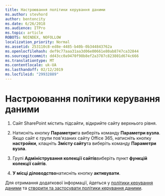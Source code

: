 ```yaml
---
title: Настроювання політики керування даними
ms.author: stevhord
author: bentoncity
ms.date: 6/26/2018
ms.audience: ITPro
ms.topic: article
ROBOTS: NOINDEX, NOFOLLOW
localization_priority: Normal
ms.assetid: 253110c8-ed8e-4485-b40b-0b344843762a
ms.openlocfilehash: def9c77aaa31aa3d06e00661e80ab8747ca32844
ms.sourcegitcommit: dd43cc0a9470f98b8ef2a3787c823801d674c666
ms.translationtype: MT
ms.contentlocale: uk-UA
ms.lasthandoff: 02/12/2019
ms.locfileid: "29932889"
---
```

# <a name="set-up-information-management-policies"></a>Настроювання політики керування даними

1. Сайт SharePoint містить підсайти, відкрийте сайту верхнього рівня.
    
2. Натисніть кнопку **Параметри**та виберіть команду **Параметри вузла**. Якщо сайт є групи пов'язаних сайту Office 365, натисніть кнопку **настройки**, клацніть **Змісту сайту**та виберіть команду **Параметри вузла**.
    
3. Групі **Адміністрування колекції сайтів**виберіть пункт **функцій колекції сайтів**.
    
4. **У місці діловодство**натисніть кнопку **активувати**.
    
Для отримання додаткової інформації, йдеться у [політики керування даними](https://go.microsoft.com/fwlink/?linkid=404239) та [створити та застосувати політики керування даними](https://go.microsoft.com/fwlink/?linkid=2003916).
  


